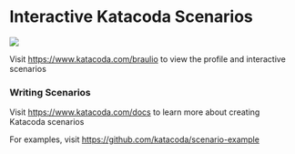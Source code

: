 # Interactive Katacoda Scenarios

[![](http://shields.katacoda.com/katacoda/braulio/count.svg)](https://www.katacoda.com/braulio "Get your profile on Katacoda.com")

Visit https://www.katacoda.com/braulio to view the profile and interactive scenarios

### Writing Scenarios
Visit https://www.katacoda.com/docs to learn more about creating Katacoda scenarios

For examples, visit https://github.com/katacoda/scenario-example
